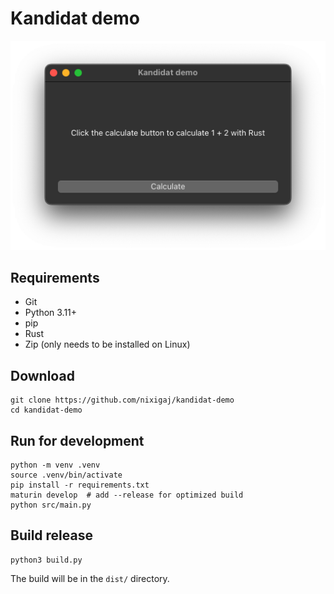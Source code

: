 # Kandidat demo

![Screenshot](screenshot.png)

## Requirements
- Git
- Python 3.11+
- pip
- Rust
- Zip (only needs to be installed on Linux)

## Download
```console
git clone https://github.com/nixigaj/kandidat-demo
cd kandidat-demo
```

## Run for development
```console
python -m venv .venv
source .venv/bin/activate
pip install -r requirements.txt
maturin develop  # add --release for optimized build
python src/main.py
```

## Build release
```console
python3 build.py
```

The build will be in the `dist/` directory.
